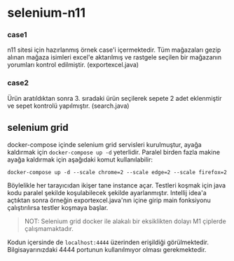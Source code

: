# selenium-n11

### case1
n11 sitesi için hazırlanmış örnek case'i içermektedir. Tüm mağazaları gezip alınan mağaza isimleri excel'e aktarılmış ve rastgele seçilen bir mağazanın yorumları kontrol edilmiştir. (exportexcel.java)

### case2
Ürün aratıldıktan sonra 3. sıradaki ürün seçilerek sepete 2 adet eklenmiştir ve sepet kontrolü yapılmıştır. (search.java)

## selenium grid
docker-compose içinde selenium grid servisleri kurulmuştur, ayağa kaldırmak için `docker-compose up -d` yeterlidir. Paralel birden fazla makine ayağa kaldırmak için aşağıdaki komut kullanılabilir:

```
docker-compose up -d --scale chrome=2 --scale edge=2 --scale firefox=2
```

Böylelikle her tarayıcıdan ikişer tane instance açar. Testleri koşmak için java kodu paralel şekilde koşulabilecek şekilde ayarlanmıştır. Intellij idea'a açtıktan sonra örneğin exportexcel.java'nın içine girip main fonksiyonu çalıştırılırsa testler koşmaya başlar.

> NOT: Selenium grid docker ile alakalı bir eksiklikten dolayı M1 çiplerde çalışmamaktadır.

Kodun içersinde de `localhost:4444` üzerinden erişildiği görülmektedir. Bilgisayarınızdaki 4444 portunun kullanılmıyor olması gerekmektedir.
